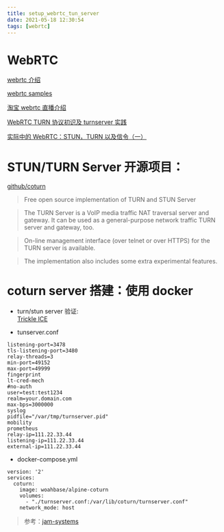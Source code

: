 ```yaml
---
title: setup_webrtc_tun_server
date: 2021-05-18 12:30:54
tags: [webrtc]
---
```


# WebRTC

[webrtc 介绍](https://www.cnblogs.com/vipzhou/p/7994927.html)

[webrtc samples](https://webrtc.github.io/samples/)

[淘宝 webrtc 直播介绍](https://www.zhihu.com/question/25497090)

[WebRTC TURN 协议初识及 turnserver 实践](https://zhuanlan.zhihu.com/p/71025431)

[实际中的 WebRTC：STUN，TURN 以及信令（一）](https://webrtc.org.cn/real-world-webrtc-1/)

# STUN/TURN Server 开源项目：

[github/coturn](https://github.com/coturn/coturn)

> Free open source implementation of TURN and STUN Server

> The TURN Server is a VoIP media traffic NAT traversal server and gateway. It can be used as a general-purpose network traffic TURN server and gateway, too.

> On-line management interface (over telnet or over HTTPS) for the TURN server is available.

> The implementation also includes some extra experimental features.

# coturn server 搭建：使用 docker


*   turn/stun server 验证:  
    [Trickle ICE](https://webrtc.github.io/samples/src/content/peerconnection/trickle-ice/)
    
*   tunserver.conf
    

```
listening-port=3478
tls-listening-port=3480
relay-threads=3
min-port=49152
max-port=49999
fingerprint
lt-cred-mech
#no-auth
user=test:test1234
realm=your.domain.com
max-bps=3000000
syslog
pidfile="/var/tmp/turnserver.pid"
mobility
prometheus
relay-ip=111.22.33.44
listening-ip=111.22.33.44
external-ip=111.22.33.44
```

*   docker-compose.yml

```
version: '2'
services:
  coturn:
    image: woahbase/alpine-coturn
    volumes:
      - "./turnserver.conf:/var/lib/coturn/turnserver.conf"
    network_mode: host
```

> 参考：[jam-systems](https://gitlab.com/jam-systems/jam/-/blob/master/deployment/turnserver.conf)